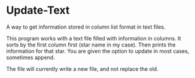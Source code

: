 # Update-Text
A way to get information stored in column list format in text files.


This program works with a text file filled with information in columns. It sorts by the first column first (star name in my case). Then prints the information for that star. You are given the option to update in most cases, sometimes append. 

The file will currently write a new file, and not replace the old. 
